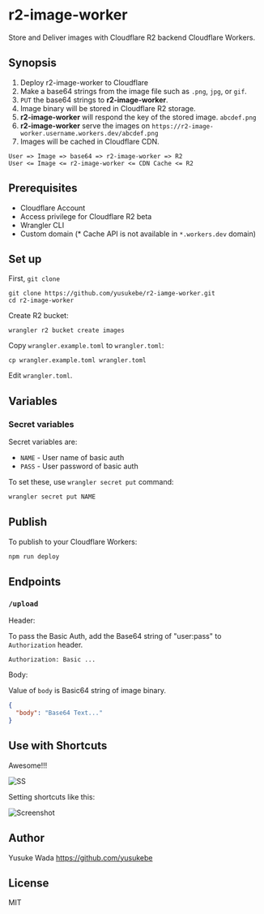 # r2-image-worker

Store and Deliver images with Cloudflare R2 backend Cloudflare Workers.

## Synopsis

1. Deploy r2-image-worker to Cloudflare
1. Make a base64 strings from the image file such as `.png`, `jpg`, or `gif`.
2. `PUT` the base64 strings to **r2-image-worker**.
3. Image binary will be stored in Cloudflare R2 storage.
4. **r2-image-worker** will respond the key of the stored image. `abcdef.png`
5. **r2-image-worker** serve the images on `https://r2-image-worker.username.workers.dev/abcdef.png`
6. Images will be cached in Cloudflare CDN.

```
User => Image => base64 => r2-image-worker => R2
User <= Image <= r2-image-worker <= CDN Cache <= R2
```

## Prerequisites

* Cloudflare Account
* Access privilege for Cloudflare R2 beta
* Wrangler CLI
* Custom domain (* Cache API is not available in `*.workers.dev` domain)

## Set up


First, `git clone`

```
git clone https://github.com/yusukebe/r2-iamge-worker.git
cd r2-image-worker
```

Create R2 bucket:

```
wrangler r2 bucket create images
```

Copy `wrangler.example.toml` to `wrangler.toml`:

```
cp wrangler.example.toml wrangler.toml
```

Edit `wrangler.toml`.


## Variables

### Secret variables

Secret variables are:

- `NAME` - User name of basic auth
- `PASS` - User password of basic auth

To set these, use `wrangler secret put` command:

```bash
wrangler secret put NAME
```

## Publish

To publish to your Cloudflare Workers:

```bash
npm run deploy
```

## Endpoints

### `/upload`

Header:

To pass the Basic Auth, add the Base64 string of "user:pass" to `Authorization` header.

```
Authorization: Basic ...
```

Body:

Value of `body` is Basic64 string of image binary.

```json
{
  "body": "Base64 Text..."
}
```

## Use with Shortcuts

Awesome!!!

![SS](https://user-images.githubusercontent.com/10682/167978838-b3ef2d72-81ac-4058-b161-ccb2b4f0bc16.gif)

Setting shortcuts like this:

![Screenshot](https://r2-image-worker.yusukebe.workers.dev/6b371c81284926f01c7af462a1d67c287fed94049570704048eb3ca09097b2c8.png)

## Author

Yusuke Wada <https://github.com/yusukebe>

## License

MIT
